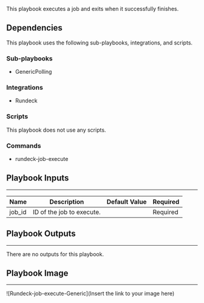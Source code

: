 This playbook executes a job and exits when it successfully finishes.

## Dependencies
This playbook uses the following sub-playbooks, integrations, and scripts.

### Sub-playbooks
* GenericPolling

### Integrations
* Rundeck

### Scripts
This playbook does not use any scripts.

### Commands
* rundeck-job-execute

## Playbook Inputs
---

| **Name** | **Description** | **Default Value** | **Required** |
| --- | --- | --- | --- |
| job_id | ID of the job to execute. |  | Required |

## Playbook Outputs
---
There are no outputs for this playbook.

## Playbook Image
---
![Rundeck-job-execute-Generic](Insert the link to your image here)